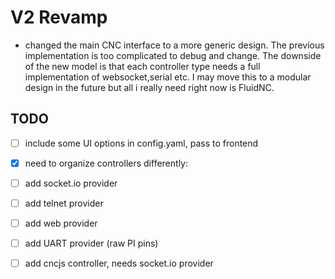 # V2 Revamp
- changed the main CNC interface to a more generic design. The previous implementation is too complicated to debug and change. The downside of the new model is that each controller type needs a full implementation of websocket,serial etc. I may move this to a modular design in the future but all i really need right now is FluidNC.




## TODO
- [ ] include some UI options in config.yaml, pass to frontend
- [x] need to organize controllers differently:
- [ ] add socket.io provider 
- [ ] add telnet provider
- [ ] add web provider
- [ ] add UART provider (raw PI pins)
- [ ] add cncjs controller, needs socket.io provider




